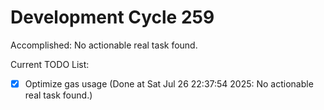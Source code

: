 # Development Cycle 259

Accomplished: No actionable real task found.

Current TODO List:

- [x] Optimize gas usage  (Done at Sat Jul 26 22:37:54 2025: No actionable real task found.)